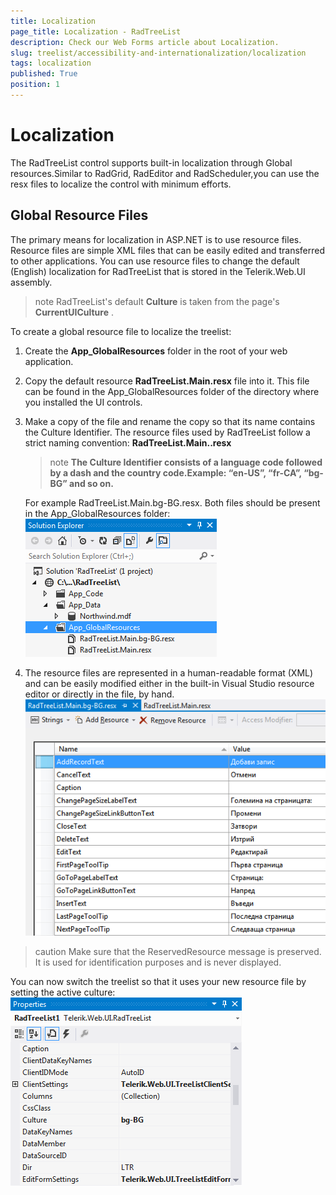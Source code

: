 ```yaml
---
title: Localization
page_title: Localization - RadTreeList
description: Check our Web Forms article about Localization.
slug: treelist/accessibility-and-internationalization/localization
tags: localization
published: True
position: 1
---
```


# Localization



The RadTreeList control supports built-in localization through Global resources.Similar to RadGrid, RadEditor and RadScheduler,you can use the resx files to localize the control with minimum efforts.

## Global Resource Files

The primary means for localization in ASP.NET is to use resource files. Resource files are simple XML files that can be easily edited and transferred to other applications. You can use resource files to change the default (English) localization for RadTreeList that is stored in the Telerik.Web.UI assembly.

>note RadTreeList's default **Culture** is taken from the page's **CurrentUICulture** .
>


To create a global resource file to localize the treelist:

1. Create the **App_GlobalResources** folder in the root of your web application.

1. Copy the default resource **RadTreeList.Main.resx** file into it. This file can be found in the App_GlobalResources folder of the directory where you installed the UI controls.

1. Make a copy of the file and rename the copy so that its name contains the Culture Identifier. The resource files used by RadTreeList follow a strict naming convention: **RadTreeList.Main.<Culture Identifier>.resx**

	>note  **The Culture Identifier consists of a language code followed by a dash and the country code.Example: “en-US”, “fr-CA”, “bg-BG” and so on.** 
	>

	For example RadTreeList.Main.bg-BG.resx. Both files should be present in the App_GlobalResources folder:
	![Global Resources](images/treelist_localization1.png)

1. The resource files are represented in a human-readable format (XML) and can be easily modified either in the built-in Visual Studio resource editor or directly in the file, by hand.
![Modified resource file](images/treelist_localization2.png)

>caution Make sure that the ReservedResource message is preserved. It is used for identification purposes and is never displayed.
>

You can now switch the treelist so that it uses your new resource file by setting the active culture:
![Culture](images/treelist_localization3.png)
